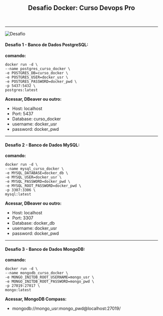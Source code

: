 <h2 align="center">
  Desafio Docker: Curso Devops Pro
</h2>
<br>

---

<p align="left">
  <img src="https://img.shields.io/static/v1?label=Tipo&message=Desafio&color=8257E5&labelColor=000000" alt="Desafio" />
</p>

#### Desafio 1 - Banco de Dados PostgreSQL:

**comando:**

```
docker run -d \
--name postgres_curso_docker \
-e POSTGRES_DB=curso_docker \
-e POSTGRES_USER=docker_usr \
-e POSTGRES_PASSWORD=docker_pwd \
-p 5437:5432 \
postgres:latest
```
**Acessar, DBeaver ou outro:**

- Host: localhost
- Port: 5437
- Database: curso_docker
- username: docker_usr
- password: docker_pwd


---

#### Desafio 2 - Banco de Dados MySQL:

**comando:**

```
docker run -d \
--name mysql_curso_docker \
-e MYSQL_DATABASE=docker_db \
-e MYSQL_USER=docker_usr \
-e MYSQL_PASSWORD=docker_pwd \
-e MYSQL_ROOT_PASSWORD=docker_pwd \
-p 3307:3306 \
mysql:latest
```
**Acessar, DBeaver ou outro:**

- Host: localhost
- Port: 3307
- Database: docker_db
- username: docker_usr
- password: docker_pwd

---

#### Desafio 3 - Banco de Dados MongoDB:

**comando:**

```
docker run -d \
--name mongodb_curso_docker \
-e MONGO_INITDB_ROOT_USERNAME=mongo_usr \
-e MONGO_INITDB_ROOT_PASSWORD=mongo_pwd \
-p 27019:27017 \
mongo:latest
```
**Acessar, MongoDB Compass:**

- mongodb://mongo_usr:mongo_pwd@localhost:27019/


